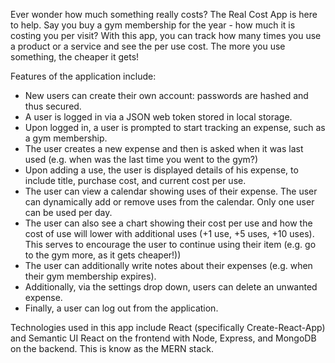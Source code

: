 <p>Ever wonder how much something really costs? The Real Cost App is here to help. Say you buy a gym membership for the year - how much it is costing you per visit? With this app, you can track how many times you use a product or a service and see the per use cost. The more you use something, the cheaper it gets!</p>

<p>Features of the application include: </p>
<ul>
<li>New users can create their own account: passwords are hashed and thus secured. </li>
<li>A user is logged in via a JSON web token stored in local storage.</li>
<li>Upon logged in, a user is prompted to start tracking an expense, such as a gym membership.</li>
<li>The user creates a new expense and then is asked when it was last used (e.g. when was the last time you went to the gym?)</li>
<li>Upon adding a use, the user is displayed details of his expense, to include title, purchase cost, and current cost per use.</li>
<li>The user can view a calendar showing uses of their expense.  The user can dynamically add or remove uses from the calendar.  Only one user can be used per day.</li>
<li>The user can also see a chart showing their cost per use and how the cost of use will lower with additional uses (+1 use, +5 uses, +10 uses).  This serves to encourage the user to continue using their item (e.g. go to the gym more, as it gets cheaper!))</li>
<li>The user can additionally write notes about their expenses (e.g. when their gym membership expires).</li>
<li>Additionally, via the settings drop down, users can delete an unwanted expense.</li>
<li>Finally, a user can log out from the application.</li>
</ul>

<p>Technologies used in this app include React (specifically Create-React-App) and Semantic UI React on the frontend with Node, Express, and MongoDB on the backend.  This is know as the MERN stack.</p>
